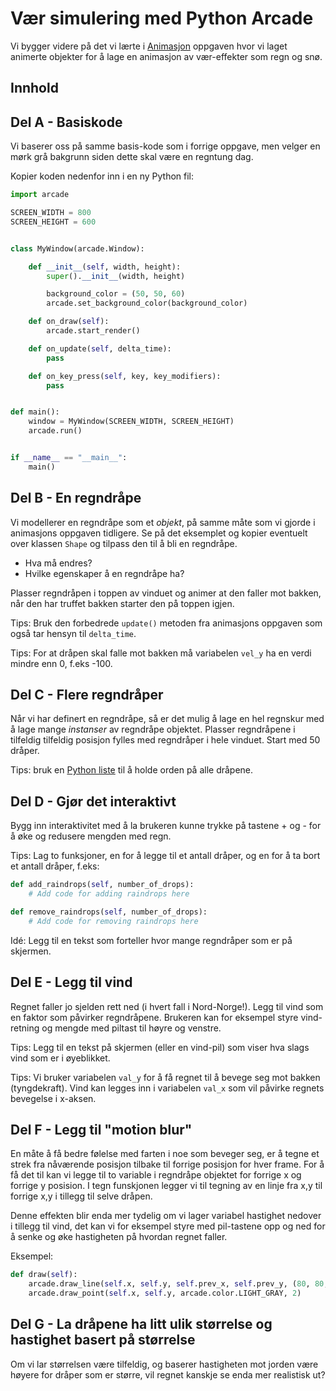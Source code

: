 # Vær simulering med Python Arcade

Vi bygger videre på det vi lærte i [Animasjon](https://github.com/orsnes-privatskole/python-oppgaver/blob/master/animation.md) oppgaven hvor vi laget animerte objekter for å lage en animasjon av vær-effekter som regn og snø.

## Innhold

## Del A - Basiskode

Vi baserer oss på samme basis-kode som i forrige oppgave, men velger en mørk grå bakgrunn siden dette skal være en regntung dag.

Kopier koden nedenfor inn i en ny Python fil:

```python
import arcade

SCREEN_WIDTH = 800
SCREEN_HEIGHT = 600


class MyWindow(arcade.Window):

    def __init__(self, width, height):
        super().__init__(width, height)

        background_color = (50, 50, 60)
        arcade.set_background_color(background_color)

    def on_draw(self):
        arcade.start_render()

    def on_update(self, delta_time):
        pass

    def on_key_press(self, key, key_modifiers):
        pass


def main():
    window = MyWindow(SCREEN_WIDTH, SCREEN_HEIGHT)
    arcade.run()


if __name__ == "__main__":
    main()
```

## Del B - En regndråpe

Vi modellerer en regndråpe som et *objekt*, på samme måte som vi gjorde i animasjons oppgaven tidligere. Se på det eksemplet og kopier eventuelt over klassen ``Shape`` og tilpass den til å bli en regndråpe.

- Hva må endres?
- Hvilke egenskaper å en regndråpe ha?

Plasser regndråpen i toppen av vinduet og animer at den faller mot bakken, når den har truffet bakken starter den på toppen igjen.

Tips: Bruk den forbedrede ``update()`` metoden fra animasjons oppgaven som også tar hensyn til ``delta_time``.

Tips: For at dråpen skal falle mot bakken må variabelen ``vel_y`` ha en verdi mindre enn 0, f.eks -100.

## Del C - Flere regndråper

Når vi har definert en regndråpe, så er det mulig å lage en hel regnskur med å lage mange *instanser* av regndråpe objektet. Plasser regndråpene i tilfeldig tilfeldig posisjon fylles med regndråper i hele vinduet. Start med 50 dråper.

Tips: bruk en [Python liste](https://orsnes-privatskole.github.io/#lister) til å holde orden på alle dråpene.

## Del D - Gjør det interaktivt

Bygg inn interaktivitet med å la brukeren kunne trykke på tastene + og - for å øke og redusere mengden med regn.

Tips: Lag to funksjoner, en for å legge til et antall dråper, og en for å ta bort et antall dråper, f.eks:

```python
def add_raindrops(self, number_of_drops):
    # Add code for adding raindrops here

def remove_raindrops(self, number_of_drops):
    # Add code for removing raindrops here  
```

Idé: Legg til en tekst som forteller hvor mange regndråper som er på skjermen.

## Del E - Legg til vind

Regnet faller jo sjelden rett ned (i hvert fall i Nord-Norge!). Legg til vind som en faktor som påvirker regndråpene. Brukeren kan for eksempel styre vind-retning og mengde med piltast til høyre og venstre.

Tips: Legg til en tekst på skjermen (eller en vind-pil) som viser hva slags vind som er i øyeblikket.

Tips: Vi bruker variabelen ``val_y`` for å få regnet til å bevege seg mot bakken (tyngdekraft). Vind kan legges inn i variabelen ``val_x`` som vil påvirke regnets bevegelse i x-aksen.

## Del F - Legg til "motion blur"

En måte å få bedre følelse med farten i noe som beveger seg, er å tegne et strek fra nåværende posisjon tilbake til forrige posisjon for hver frame. For å få det til kan vi legge til to variable i regndråpe objektet for forrige x og forrige y posision. I tegn funskjonen legger vi til tegning av en linje fra x,y til forrige x,y i tillegg til selve dråpen.

Denne effekten blir enda mer tydelig om vi lager variabel hastighet nedover i tillegg til vind, det kan vi for eksempel styre med pil-tastene opp og ned for å senke og øke hastigheten på hvordan regnet faller.

Eksempel:
```python
def draw(self):
    arcade.draw_line(self.x, self.y, self.prev_x, self.prev_y, (80, 80, 80, 160))
    arcade.draw_point(self.x, self.y, arcade.color.LIGHT_GRAY, 2)
```

## Del G - La dråpene ha litt ulik størrelse og hastighet basert på størrelse

Om vi lar størrelsen være tilfeldig, og baserer hastigheten mot jorden være høyere for dråper som er større, vil regnet kanskje se enda mer realistisk ut?